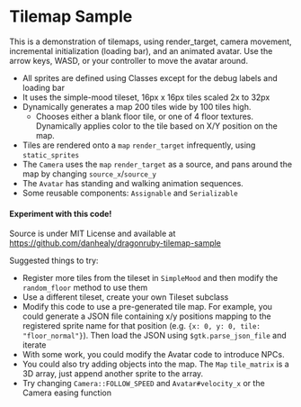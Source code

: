 # Tilemap Sample

This is a demonstration of tilemaps, using render_target, camera movement, incremental initialization (loading bar), and an animated avatar.  Use the arrow keys, WASD, or your controller to move the avatar around.
- All sprites are defined using Classes except for the debug labels and loading bar
- It uses the simple-mood tileset, 16px x 16px tiles scaled 2x to 32px
- Dynamically generates a map 200 tiles wide by 100 tiles high.
  - Chooses either a blank floor tile, or one of 4 floor textures.  Dynamically applies color to the tile based on X/Y position on the map.
- Tiles are rendered onto a `map` `render_target` infrequently, using `static_sprites`
- The `Camera` uses the `map` `render_target` as a source, and pans around the map by changing `source_x`/`source_y`
- The `Avatar` has standing and walking animation sequences.
- Some reusable components: `Assignable` and `Serializable`


#### Experiment with this code!
Source is under MIT License and available at https://github.com/danhealy/dragonruby-tilemap-sample

Suggested things to try:
- Register more tiles from the tileset in `SimpleMood` and then modify the `random_floor` method to use them
- Use a different tileset, create your own Tileset subclass
- Modify this code to use a pre-generated tile map.  For example, you could generate a JSON file containing x/y positions mapping to the registered sprite name for that position (e.g. `{x: 0, y: 0, tile: "floor_normal"}`).  Then load the JSON using `$gtk.parse_json_file` and iterate
- With some work, you could modify the Avatar code to introduce NPCs.
- You could also try adding objects into the map.  The `Map` `tile_matrix` is a 3D array, just append another sprite to the array.
- Try changing `Camera::FOLLOW_SPEED` and `Avatar#velocity_x` or the Camera easing function
